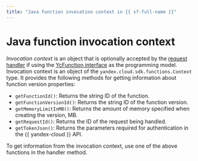 ```yaml
---
title: "Java function invocation context in {{ sf-full-name }}"
---
```


# Java function invocation context

_Invocation context_ is an object that is optionally accepted by the [request handler](handler.md) if using the [YcFunction interface](model/yc-function.md) as the programming model. Invocation context is an object of the `yandex.cloud.sdk.functions.Context` type. It provides the following methods for getting information about function version properties:

* `getFunctionId()`: Returns the string ID of the function.
* `getFunctionVersionId()`: Returns the string ID of the function version.
* `getMemoryLimitInMB()`: Returns the amount of memory specified when creating the version, MB.
* `getRequestId()`: Returns the ID of the request being handled.
* `getTokenJson()`: Returns the parameters required for authentication in the {{ yandex-cloud }} API.

To get information from the invocation context, use one of the above functions in the handler method.
